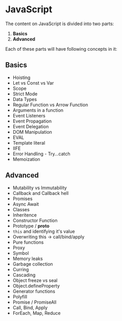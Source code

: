 # JavaScript

The content on JavaScript is divided into two parts:

1. **Basics**
2. **Advanced**

Each of these parts will have following concepts in it:

## Basics

- Hoisting
- Let vs Const vs Var
- Scope
- Strict Mode
- Data Types
- Regular Function vs Arrow Function
- Arguments in a function
- Event Listeners
- Event Propagation
- Event Delegation
- DOM Manipulation
- EVAL
- Template literal
- IIFE
- Error Handling - Try...catch
- Memoization

## **Advanced**

- Mutability vs Immutability
- Callback and Callback hell
- Promises
- Async Await
- Classes
- Inheritence
- Constructor Function
- Prototype / **proto**
- `this` and identifying it's value
- Overwriting this -> call/bind/apply
- Pure functions
- Proxy
- Symbol
- Memory leaks
- Garbage collection
- Curring
- Cascading
- Object freeze vs seal
- Object.defineProperty
- Generator functions
- Polyfill
- Promise / PromiseAll
- Call, Bind, Apply
- ForEach, Map, Reduce

